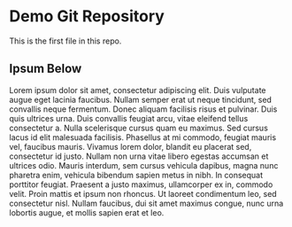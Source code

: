 # Demo Git Repository

This is the first file in this repo.

## Ipsum Below

Lorem ipsum dolor sit amet, consectetur adipiscing elit. Duis vulputate augue eget lacinia faucibus. Nullam semper erat ut neque tincidunt, sed convallis neque fermentum. Donec aliquam facilisis risus et pulvinar. Duis quis ultrices urna. Duis convallis feugiat arcu, vitae eleifend tellus consectetur a. Nulla scelerisque cursus quam eu maximus. Sed cursus lacus id elit malesuada facilisis. Phasellus at mi commodo, feugiat mauris vel, faucibus mauris. Vivamus lorem dolor, blandit eu placerat sed, consectetur id justo. Nullam non urna vitae libero egestas accumsan et ultrices odio. Mauris interdum, sem cursus vehicula dapibus, magna nunc pharetra enim, vehicula bibendum sapien metus in nibh. In consequat porttitor feugiat. Praesent a justo maximus, ullamcorper ex in, commodo velit. Proin mattis et ipsum non rhoncus. Ut laoreet condimentum leo, sed consectetur nisl. Nullam faucibus, dui sit amet maximus congue, nunc urna lobortis augue, et mollis sapien erat et leo.
